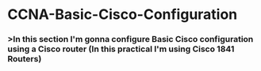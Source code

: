 # **CCNA-Basic-Cisco-Configuration**
### >In this section I'm gonna configure Basic Cisco configuration using a Cisco router (In this practical I'm using Cisco 1841 Routers)
